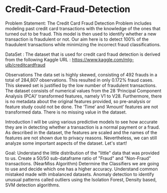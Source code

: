 # Credit-Card-Fraud-Detection
Problem Statement:
The Credit Card Fraud Detection Problem includes modeling past credit card transactions with the knowledge of the ones that turned out to be fraud. This model is then used to identify whether a new transaction is fraudulent or not. Our aim here is to detect 100% of the fraudulent transactions while minimizing the incorrect fraud classifications.

DataSet :
The dataset that is used for credit card fraud detection is derived from the following Kaggle URL :
https://www.kaggle.com/mlg-ulb/creditcardfraud

Observations
The data set is highly skewed, consisting of 492 frauds in a total of 284,807 observations. This resulted in only 0.172% fraud cases. This skewed set is justified by the low number of fraudulent transactions.
The dataset consists of numerical values from the 28 ‘Principal Component Analysis (PCA)’ transformed features, namely V1 to V28. Furthermore, there is no metadata about the original features provided, so pre-analysis or feature study could not be done.
The ‘Time’ and ‘Amount’ features are not transformed data.
There is no missing value in the dataset.

Introduction
I will be using various predictive models to see how accurate they are in detecting whether a transaction is a normal payment or a fraud. As described in the dataset, the features are scaled and the names of the features are not shown due to privacy reasons. Nevertheless, we can still analyze some important aspects of the dataset. Let's start!

Goal:
Understand the little distribution of the "little" data that was provided to us. 
Create a 50/50 sub-dataframe ratio of "Fraud" and "Non-Fraud" transactions. (NearMiss Algorithm) 
Determine the Classifiers we are going to use and decide which one has a higher accuracy. 
Understand common mistaked made with imbalanced datasets. 
Anomaly detection  to identify unusual patterns  called outliers using the Isolation Forest, Density based, SVM detection algorithms.
